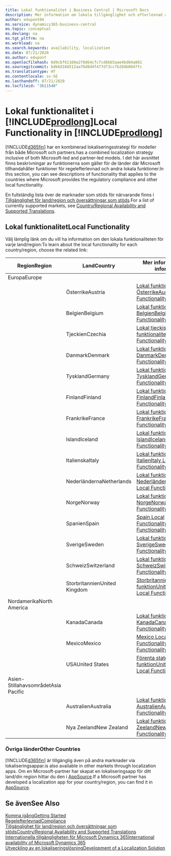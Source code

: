 ```yaml
---
title: Lokal funktionalitet i Business Central | Microsoft Docs
description: Mer information om lokala tillgänglighet och efterlevnad av Dynamics 365 Business Central.
author: edupont04
ms.service: dynamics365-business-central
ms.topic: conceptual
ms.devlang: na
ms.tgt_pltfrm: na
ms.workload: na
ms.search.keywords: availability, localization
ms.date: 07/21/2020
ms.author: edupont
ms.openlocfilehash: 6d9cbf61160a2f8d64cfc7cd6b65aae4bd84a881
ms.sourcegitcommit: bdb6d18d512aa76d8d4f477d73ccfb284b0047fc
ms.translationtype: HT
ms.contentlocale: sv-SE
ms.lasthandoff: 07/21/2020
ms.locfileid: "3611540"
---
```

# <a name="local-functionality-in-prodlong"></a><span data-ttu-id="8faeb-103">Lokal funktionalitet i [!INCLUDE[prodlong](includes/prodlong.md)]</span><span class="sxs-lookup"><span data-stu-id="8faeb-103">Local Functionality in [!INCLUDE[prodlong](includes/prodlong.md)]</span></span>

[!INCLUDE[d365fin](includes/d365fin_md.md)] <span data-ttu-id="8faeb-104">har en kombinerad lokaliseringsstrategi för modeller från både Microsoft och partners.</span><span class="sxs-lookup"><span data-stu-id="8faeb-104">has a combined localization strategy inclusive of both Microsoft-led and partner-led models.</span></span> <span data-ttu-id="8faeb-105">I det här avsnittet finns beskrivningar av funktionerna som gäller för de länder där Microsoft tillhandahåller funktioner för regelefterlevnad och andra lokala funktioner.</span><span class="sxs-lookup"><span data-stu-id="8faeb-105">In this section, you can see descriptions of functionality that applies to the countries where Microsoft provides the regulatory compliance and other local functionality.</span></span>  

<span data-ttu-id="8faeb-106">En fullständig lista över de marknader som stöds för närvarande finns i [Tillgänglighet för land/region och översättningar som stöds](/dynamics365/business-central/dev-itpro/compliance/apptest-countries-and-translations?toc=/dynamics365/business-central/toc.json).</span><span class="sxs-lookup"><span data-stu-id="8faeb-106">For a list of currently supported markets, see [Country/Regional Availability and Supported Translations](/dynamics365/business-central/dev-itpro/compliance/apptest-countries-and-translations?toc=/dynamics365/business-central/toc.json).</span></span>  

## <a name="local-functionality"></a><span data-ttu-id="8faeb-107">Lokal funktionalitet</span><span class="sxs-lookup"><span data-stu-id="8faeb-107">Local Functionality</span></span>

<span data-ttu-id="8faeb-108">Välj lämplig länk om du vill ha information om den lokala funktionaliteten för varje land/region:</span><span class="sxs-lookup"><span data-stu-id="8faeb-108">To learn about the local functionality for each country/region, choose the related link:</span></span>

| <span data-ttu-id="8faeb-109">Region</span><span class="sxs-lookup"><span data-stu-id="8faeb-109">Region</span></span> | <span data-ttu-id="8faeb-110">Land</span><span class="sxs-lookup"><span data-stu-id="8faeb-110">Country</span></span> | <span data-ttu-id="8faeb-111">Mer information</span><span class="sxs-lookup"><span data-stu-id="8faeb-111">More information</span></span> |
| --- | --- |--- |
| <span data-ttu-id="8faeb-112">Europa</span><span class="sxs-lookup"><span data-stu-id="8faeb-112">Europe</span></span> |  | |
|        | <span data-ttu-id="8faeb-113">Österrike</span><span class="sxs-lookup"><span data-stu-id="8faeb-113">Austria</span></span> | [<span data-ttu-id="8faeb-114">Lokal funktionalitet för Österrike</span><span class="sxs-lookup"><span data-stu-id="8faeb-114">Austria Local Functionality</span></span>](localfunctionality/austria/austria-local-functionality.md) |
|        | <span data-ttu-id="8faeb-115">Belgien</span><span class="sxs-lookup"><span data-stu-id="8faeb-115">Belgium</span></span> | [<span data-ttu-id="8faeb-116">Lokal funktionalitet för Belgien</span><span class="sxs-lookup"><span data-stu-id="8faeb-116">Belgium Local Functionality</span></span>](localfunctionality/belgium/belgium-local-functionality.md) |
|        | <span data-ttu-id="8faeb-117">Tjeckien</span><span class="sxs-lookup"><span data-stu-id="8faeb-117">Czechia</span></span> | [<span data-ttu-id="8faeb-118">Lokal tjeckisk funktionalitet</span><span class="sxs-lookup"><span data-stu-id="8faeb-118">Czech Local Functionality</span></span>](localfunctionality/czech/czech-local-functionality.md) |
|        | <span data-ttu-id="8faeb-119">Danmark</span><span class="sxs-lookup"><span data-stu-id="8faeb-119">Denmark</span></span> | [<span data-ttu-id="8faeb-120">Lokal funktionalitet för Danmark</span><span class="sxs-lookup"><span data-stu-id="8faeb-120">Denmark Local Functionality</span></span>](localfunctionality/denmark/denmark-local-functionality.md) |
|        | <span data-ttu-id="8faeb-121">Tyskland</span><span class="sxs-lookup"><span data-stu-id="8faeb-121">Germany</span></span> | [<span data-ttu-id="8faeb-122">Lokal funktionalitet för Tyskland</span><span class="sxs-lookup"><span data-stu-id="8faeb-122">Germany Local Functionality</span></span>](localfunctionality/germany/germany-local-functionality.md) |
|        | <span data-ttu-id="8faeb-123">Finland</span><span class="sxs-lookup"><span data-stu-id="8faeb-123">Finland</span></span> | [<span data-ttu-id="8faeb-124">Lokal funktionalitet för Finland</span><span class="sxs-lookup"><span data-stu-id="8faeb-124">Finland Local Functionality</span></span>](localfunctionality/finland/finland-local-functionality.md) |
|        | <span data-ttu-id="8faeb-125">Frankrike</span><span class="sxs-lookup"><span data-stu-id="8faeb-125">France</span></span> | [<span data-ttu-id="8faeb-126">Lokal funktionalitet för Frankrike</span><span class="sxs-lookup"><span data-stu-id="8faeb-126">France Local Functionality</span></span>](localfunctionality/france/france-local-functionality.md) |
|        | <span data-ttu-id="8faeb-127">Island</span><span class="sxs-lookup"><span data-stu-id="8faeb-127">Iceland</span></span> | [<span data-ttu-id="8faeb-128">Lokal funktionalitet för Island</span><span class="sxs-lookup"><span data-stu-id="8faeb-128">Iceland Local Functionality</span></span>](localfunctionality/iceland/iceland-local-functionality.md) |
|        | <span data-ttu-id="8faeb-129">Italienska</span><span class="sxs-lookup"><span data-stu-id="8faeb-129">Italy</span></span> | [<span data-ttu-id="8faeb-130">Lokal funktionalitet för Italien</span><span class="sxs-lookup"><span data-stu-id="8faeb-130">Italy Local Functionality</span></span>](localfunctionality/italy/italy-local-functionality.md) |
|        | <span data-ttu-id="8faeb-131">Nederländerna</span><span class="sxs-lookup"><span data-stu-id="8faeb-131">Netherlands</span></span> | [<span data-ttu-id="8faeb-132">Lokal funktionalitet för Nederländerna</span><span class="sxs-lookup"><span data-stu-id="8faeb-132">Netherlands Local Functionality</span></span>](localfunctionality/netherlands/netherlands-local-functionality.md) |
|        | <span data-ttu-id="8faeb-133">Norge</span><span class="sxs-lookup"><span data-stu-id="8faeb-133">Norway</span></span> | [<span data-ttu-id="8faeb-134">Lokal funktionalitet för Norge</span><span class="sxs-lookup"><span data-stu-id="8faeb-134">Norway Local Functionality</span></span>](localfunctionality/norway/norway-local-functionality.md) |
|        | <span data-ttu-id="8faeb-135">Spanien</span><span class="sxs-lookup"><span data-stu-id="8faeb-135">Spain</span></span> | [<span data-ttu-id="8faeb-136">Spain Local Functionality</span><span class="sxs-lookup"><span data-stu-id="8faeb-136">Spain Local Functionality</span></span>](localfunctionality/spain/spain-local-functionality.md) |
|        | <span data-ttu-id="8faeb-137">Sverige</span><span class="sxs-lookup"><span data-stu-id="8faeb-137">Sweden</span></span> | [<span data-ttu-id="8faeb-138">Lokal funktionalitet för Sverige</span><span class="sxs-lookup"><span data-stu-id="8faeb-138">Sweden Local Functionality</span></span>](localfunctionality/sweden/sweden-local-functionality.md) |
|        | <span data-ttu-id="8faeb-139">Schweiz</span><span class="sxs-lookup"><span data-stu-id="8faeb-139">Switzerland</span></span> | [<span data-ttu-id="8faeb-140">Lokal funktionalitet för Schweiz</span><span class="sxs-lookup"><span data-stu-id="8faeb-140">Switzerland Local Functionality</span></span>](localfunctionality/switzerland/switzerland-local-functionality.md) |
|        | <span data-ttu-id="8faeb-141">Storbritannien</span><span class="sxs-lookup"><span data-stu-id="8faeb-141">United Kingdom</span></span> | [<span data-ttu-id="8faeb-142">Storbritannien, lokal funktion</span><span class="sxs-lookup"><span data-stu-id="8faeb-142">United Kingdom Local Functionality</span></span>](localfunctionality/unitedkingdom/united-kingdom-local-functionality.md) |
| <span data-ttu-id="8faeb-143">Nordamerika</span><span class="sxs-lookup"><span data-stu-id="8faeb-143">North America</span></span> |       |  |
|        | <span data-ttu-id="8faeb-144">Kanada</span><span class="sxs-lookup"><span data-stu-id="8faeb-144">Canada</span></span>|[<span data-ttu-id="8faeb-145">Lokal funktionalitet för Kanada</span><span class="sxs-lookup"><span data-stu-id="8faeb-145">Canada Local Functionality</span></span>](localfunctionality/canada/canada-local-functionality.md) |
|        | <span data-ttu-id="8faeb-146">Mexico</span><span class="sxs-lookup"><span data-stu-id="8faeb-146">Mexico</span></span> | [<span data-ttu-id="8faeb-147">Mexico Local Functionality</span><span class="sxs-lookup"><span data-stu-id="8faeb-147">Mexico Local Functionality</span></span>](localfunctionality/mexico/mexico-local-functionality.md) |
|        | <span data-ttu-id="8faeb-148">USA</span><span class="sxs-lookup"><span data-stu-id="8faeb-148">United States</span></span>|[<span data-ttu-id="8faeb-149">Förenta staterna: lokal funktion</span><span class="sxs-lookup"><span data-stu-id="8faeb-149">United States Local Functionality</span></span>](localfunctionality/unitedstates/united-states-local-functionality.md) |
| <span data-ttu-id="8faeb-150">Asien-Stillahavsområdet</span><span class="sxs-lookup"><span data-stu-id="8faeb-150">Asia Pacific</span></span> |       |  |
|        | <span data-ttu-id="8faeb-151">Australien</span><span class="sxs-lookup"><span data-stu-id="8faeb-151">Australia</span></span> | [<span data-ttu-id="8faeb-152">Lokal funktionalitet för Australien</span><span class="sxs-lookup"><span data-stu-id="8faeb-152">Australia Local Functionality</span></span>](localfunctionality/australia/australia-local-functionality.md) |
|        | <span data-ttu-id="8faeb-153">Nya Zeeland</span><span class="sxs-lookup"><span data-stu-id="8faeb-153">New Zealand</span></span> | [<span data-ttu-id="8faeb-154">Lokal funktionalitet för Nya Zeeland</span><span class="sxs-lookup"><span data-stu-id="8faeb-154">New Zealand Local Functionality</span></span>](localfunctionality/newzealand/new-zealand-local-functionality.md) |

### <a name="other-countries"></a><span data-ttu-id="8faeb-155">Övriga länder</span><span class="sxs-lookup"><span data-stu-id="8faeb-155">Other Countries</span></span>

[!INCLUDE[d365fin](includes/d365fin_md.md)] <span data-ttu-id="8faeb-156">är tillgänglig även på andra marknader via lokaliseringsappar.</span><span class="sxs-lookup"><span data-stu-id="8faeb-156">is also available in other markets through localization apps.</span></span> <span data-ttu-id="8faeb-157">Om en Microsoft-partner har skapat en lokaliseringsapp för ditt land/din region hittar du den i [AppSource](https://appsource.microsoft.com/product/dynamics-365-business-central/).</span><span class="sxs-lookup"><span data-stu-id="8faeb-157">If a Microsoft partner has developed a localization app for your country/region, you can find it in [AppSource](https://appsource.microsoft.com/product/dynamics-365-business-central/).</span></span>

## <a name="see-also"></a><span data-ttu-id="8faeb-158">Se även</span><span class="sxs-lookup"><span data-stu-id="8faeb-158">See Also</span></span>

[<span data-ttu-id="8faeb-159">Komma igång</span><span class="sxs-lookup"><span data-stu-id="8faeb-159">Getting Started</span></span>](product-get-started.md)  
[<span data-ttu-id="8faeb-160">Regelefterlevnad</span><span class="sxs-lookup"><span data-stu-id="8faeb-160">Compliance</span></span>](compliance/compliance-overview.md)  
[<span data-ttu-id="8faeb-161">Tillgänglighet för land/region och översättningar som stöds</span><span class="sxs-lookup"><span data-stu-id="8faeb-161">Country/Regional Availability and Supported Translations</span></span>](/dynamics365/business-central/dev-itpro/compliance/apptest-countries-and-translations?toc=/dynamics365/business-central/toc.json)  
[<span data-ttu-id="8faeb-162">Internationella tillgängligheten för Microsoft Dynamics 365</span><span class="sxs-lookup"><span data-stu-id="8faeb-162">International availability of Microsoft Dynamics 365</span></span>](/dynamics365/get-started/availability)  
[<span data-ttu-id="8faeb-163">Utveckling av en lokaliseringslösning</span><span class="sxs-lookup"><span data-stu-id="8faeb-163">Development of a Localization Solution</span></span>](/dynamics365/business-central/dev-itpro/developer/readiness/readiness-develop-localization)  
